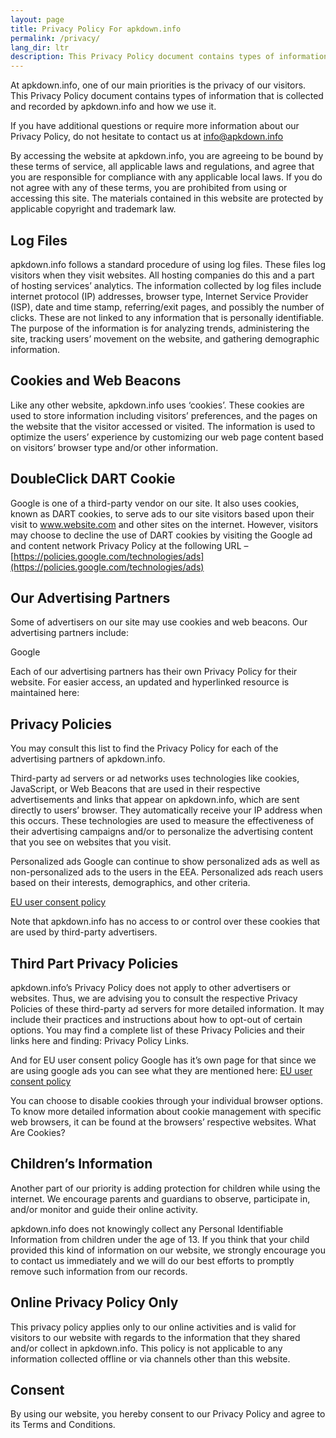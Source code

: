 ```yaml
---
layout: page
title: Privacy Policy For apkdown.info
permalink: /privacy/
lang_dir: ltr
description: This Privacy Policy document contains types of information that is collected and recorded by apkdown.info and how we use it.
---
```


At apkdown.info, one of our main priorities is the privacy of our visitors. This Privacy Policy document contains types of information that is collected and recorded by apkdown.info and how we use it.

If you have additional questions or require more information about our Privacy Policy, do not hesitate to contact us at info@apkdown.info

By accessing the website at apkdown.info, you are agreeing to be bound by these terms of service, all applicable laws and regulations, and agree that you are responsible for compliance with any applicable local laws. If you do not agree with any of these terms, you are prohibited from using or accessing this site. The materials contained in this website are protected by applicable copyright and trademark law.

## Log Files

apkdown.info follows a standard procedure of using log files. These files log visitors when they visit websites. All hosting companies do this and a part of hosting services’ analytics. The information collected by log files include internet protocol (IP) addresses, browser type, Internet Service Provider (ISP), date and time stamp, referring/exit pages, and possibly the number of clicks. These are not linked to any information that is personally identifiable. The purpose of the information is for analyzing trends, administering the site, tracking users’ movement on the website, and gathering demographic information.

## Cookies and Web Beacons

Like any other website, apkdown.info uses ‘cookies’. These cookies are used to store information including visitors’ preferences, and the pages on the website that the visitor accessed or visited. The information is used to optimize the users’ experience by customizing our web page content based on visitors’ browser type and/or other information.

## DoubleClick DART Cookie

Google is one of a third-party vendor on our site. It also uses cookies, known as DART cookies, to serve ads to our site visitors based upon their visit to www.website.com and other sites on the internet. However, visitors may choose to decline the use of DART cookies by visiting the Google ad and content network Privacy Policy at the following URL – [https://policies.google.com/technologies/ads](https://policies.google.com/technologies/ads)

## Our Advertising Partners

Some of advertisers on our site may use cookies and web beacons. Our advertising partners include:

Google

Each of our advertising partners has their own Privacy Policy for their website. For easier access, an updated and hyperlinked resource is maintained here:

## Privacy Policies

You may consult this list to find the Privacy Policy for each of the advertising partners of apkdown.info.

Third-party ad servers or ad networks uses technologies like cookies, JavaScript, or Web Beacons that are used in their respective advertisements and links that appear on apkdown.info, which are sent directly to users’ browser. They automatically receive your IP address when this occurs. These technologies are used to measure the effectiveness of their advertising campaigns and/or to personalize the advertising content that you see on websites that you visit.

Personalized ads Google can continue to show personalized ads as well as non-personalized ads to the users in the EEA. Personalized ads reach users based on their interests, demographics, and other criteria.

[EU user consent policy](https://www.google.com/about/company/user-consent-policy.html)

Note that apkdown.info has no access to or control over these cookies that are used by third-party advertisers.

## Third Part Privacy Policies

apkdown.info’s Privacy Policy does not apply to other advertisers or websites. Thus, we are advising you to consult the respective Privacy Policies of these third-party ad servers for more detailed information. It may include their practices and instructions about how to opt-out of certain options. You may find a complete list of these Privacy Policies and their links here and finding: Privacy Policy Links.

And for EU user consent policy Google has it’s own page for that since we are using google ads you can see what they are mentioned here: [EU user consent policy](https://www.google.com/about/company/user-consent-policy.html)

You can choose to disable cookies through your individual browser options. To know more detailed information about cookie management with specific web browsers, it can be found at the browsers’ respective websites. What Are Cookies?

## Children’s Information

Another part of our priority is adding protection for children while using the internet. We encourage parents and guardians to observe, participate in, and/or monitor and guide their online activity.


 
apkdown.info does not knowingly collect any Personal Identifiable Information from children under the age of 13. If you think that your child provided this kind of information on our website, we strongly encourage you to contact us immediately and we will do our best efforts to promptly remove such information from our records.

## Online Privacy Policy Only

This privacy policy applies only to our online activities and is valid for visitors to our website with regards to the information that they shared and/or collect in apkdown.info. This policy is not applicable to any information collected offline or via channels other than this website.

## Consent

By using our website, you hereby consent to our Privacy Policy and agree to its Terms and Conditions.